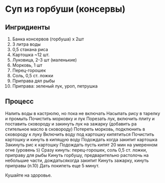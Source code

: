 # Суп из горбуши (консервы)

## Ингридиенты

1. Банка консервов (горбуша) x 2шт
2. 3 литра воды
3. 0,5 стакана риса
4. Картошка ~12 шт.
5. Луковица, 2-3 шт (маленькие)
6. Морковь, 1 шт
7. Перец-горошек
8. Соль, 0,5 ст. ложки
9. Приправа дял рыбы
10. Приправа: зеленый лук, уроп, петрушка

## Процесс

Налить воды в кастрюлю, но пока не включать
Насыпать рису в тарелку и промыть
Почистить морковку и лук
Порезать лук, включить плиту и поставить сковороду и закинуть лук на зажарку (добавить ра стительное масло в сковороду)
Потереть морковь, подклюнить в сковороду к луку
Включить воду под картошку кипятиться
Почистить картошку и кинуть в кипящую воду
Подождать когда закипит картошка
Закинуть рис к картошку
Подождать пусть кипят 20 мин на умеренном огне (уровень `5`)
Сразу кинуть: перец-горошек, соль 0,5 ст. ложки, приправу для рыбы
Кинуть горбушу, предварительно растолочь на небольшие части, дождатьсякогда закипит
Кинуть зажарку, кинуть приправы (п.10)
Дать покипеть еще 5 минут.

Кушайте на здоровье.

